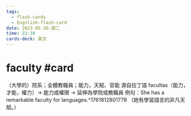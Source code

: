 ```yaml
---
tags:
  - flash-cards
  - Engslish-flash-card
date: 2023-05-30-週二
time: 22:10
cards-deck: 英文
---
```


# faculty #card 
（大學的）院系；全體教職員；能力，天賦、官能
源自拉丁語 facultas（能力，才能，權力）→ 能力或權限 → 延伸為學院或教職員
例句：She has a remarkable faculty for languages.^1761812801778
（她有學習語言的非凡天賦。）

